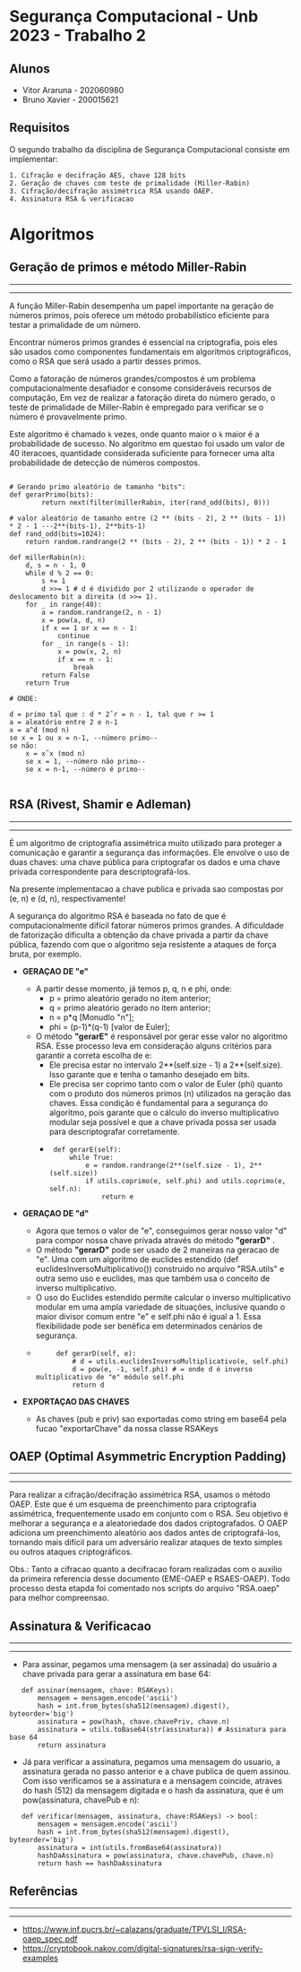 # Segurança Computacional - Unb 2023 - Trabalho 2

## Alunos

- Vitor Araruna - 202060980
- Bruno Xavier - 200015621

## Requisitos

O segundo trabalho da disciplina de Segurança Computacional consiste em implementar:

    1. Cifração e decifração AES, chave 128 bits
    2. Geração de chaves com teste de primalidade (Miller-Rabin)
    3. Cifração/decifração assimétrica RSA usando OAEP.
    4. Assinatura RSA & verificacao 

# Algoritmos

## Geração de primos e método Miller-Rabin
---
---

A função Miller-Rabin desempenha um papel importante na geração de números primos, pois oferece um método probabilístico eficiente para testar a primalidade de um número. 

Encontrar números primos grandes é essencial na criptografia, pois eles são usados como componentes fundamentais em algoritmos criptográficos, como o RSA que será usado a partir desses primos. 

Como a fatoração de números grandes/compostos é um problema computacionalmente desafiador e consome consideráveis recursos de computação, Em vez de realizar a fatoração direta do número gerado, o teste de primalidade de Miller-Rabin é empregado para verificar se o número é provavelmente primo.

Este algoritmo é chamado `k` vezes, onde quanto maior o `k` maior é a probabilidade de sucesso. No algoritmo em questao foi usado um valor de 40 iteracoes, quantidade considerada suficiente para fornecer uma alta probabilidade de detecção de números compostos.

```

# Gerando primo aleatório de tamanho "bits":
def gerarPrimo(bits):
        return next(filter(millerRabin, iter(rand_odd(bits), 0)))

# valor aleatório de tamanho entre (2 ** (bits - 2), 2 ** (bits - 1)) * 2 - 1 ---2**(bits-1), 2**bits-1)
def rand_odd(bits=1024):
    return random.randrange(2 ** (bits - 2), 2 ** (bits - 1)) * 2 - 1

def millerRabin(n):
    d, s = n - 1, 0
    while d % 2 == 0:
        s += 1
        d >>= 1 # d é dividido por 2 utilizando o operador de deslocamento bit a direita (d >>= 1).
    for _ in range(40):
        a = random.randrange(2, n - 1)
        x = pow(a, d, n)
        if x == 1 or x == n - 1:
            continue
        for _ in range(s - 1):
            x = pow(x, 2, n)
            if x == n - 1:
                break
        return False
    return True

# ONDE: 

d = primo tal que : d * 2ˆr = n - 1, tal que r >= 1
a = aleatório entre 2 e n-1
x = a^d (mod n)
se x = 1 ou x = n-1, --número primo--
se não:
    x = xˆx (mod n)
    se x = 1, --número não primo--
    se x = n-1, --número é primo--


```



## RSA (Rivest, Shamir e Adleman)
---
---

É um algoritmo de criptografia assimétrica muito utilizado para proteger a comunicação e garantir a segurança das informações. Ele envolve o uso de duas chaves: uma chave pública para criptografar os dados e uma chave privada correspondente para descriptografá-los.

Na presente implementacao a chave publica e privada sao compostas por (e, n) e (d, n), respectivamente!

A segurança do algoritmo RSA é baseada no fato de que é computacionalmente difícil fatorar números primos grandes. A dificuldade de fatorização dificulta a obtenção da chave privada a partir da chave pública, fazendo com que o algoritmo seja resistente a ataques de força bruta, por exemplo.

 - **GERAÇAO DE  "e"**
    - A partir desse momento, já temos p, q, n e phi, onde:
        - p = primo aleatório gerado no item anterior;
        - q = primo aleatório gerado no item anterior;
        - n = p*q [Monudlo "n"];
        - phi = (p-1)*(q-1) [valor de Euler];
    - O método **"gerarE"** é responsável por gerar esse valor no algoritmo RSA. Esse processo leva em consideração alguns critérios para garantir a correta escolha de e:
        - Ele precisa estar no intervalo 2**(self.size - 1) a 2**(self.size). Isso garante que e tenha o tamanho desejado em bits.
        - Ele precisa ser coprimo tanto com o valor de Euler (phi) quanto com o produto dos números primos (n) utilizados na geração das chaves. Essa condição é fundamental para a segurança do algoritmo, pois garante que o cálculo do inverso multiplicativo modular seja possível e que a chave privada possa ser usada para descriptografar corretamente.
        -  ```
            def gerarE(self):
                while True:
                    e = random.randrange(2**(self.size - 1), 2**(self.size))
                    if utils.coprimo(e, self.phi) and utils.coprimo(e, self.n):
                        return e
           ```
    
 - **GERAÇAO DE  "d"**
    - Agora que temos o valor de "e", conseguimos gerar nosso valor "d" para compor nossa chave privada através do método **"gerarD"** .
    - O método **"gerarD"** pode ser usado de 2 maneiras na geracao de "e". Uma com um algoritmo de euclides estendido (def euclidesInversoMultiplicativo()) construido no arquivo "RSA.utils" e outra semo uso e euclides, mas que também usa o conceito de inverso multiplicativo.
    - O uso do Euclides estendido permite calcular o inverso multiplicativo modular em uma ampla variedade de situações, inclusive quando o maior divisor comum entre "e" e self.phi não é igual a 1. Essa flexibilidade pode ser benéfica em determinados cenários de segurança.
    -  ```
            def gerarD(self, e):
                # d = utils.euclidesInversoMultiplicativo(e, self.phi)
                d = pow(e, -1, self.phi) # = onde d é inverso multiplicativo de "e" módulo self.phi
                return d
       ```


 - **EXPORTAÇAO DAS CHAVES**
     - As chaves (pub e priv) sao exportadas como string em base64 pela fucao "exportarChave" da nossa classe RSAKeys


## OAEP (Optimal Asymmetric Encryption Padding)
---
---
Para realizar a cifração/decifração assimétrica RSA, usamos o método OAEP. Este que é um esquema de preenchimento para criptografia assimétrica, frequentemente usado em conjunto com o RSA. Seu objetivo é melhorar a segurança e a aleatoriedade dos dados criptografados. O OAEP adiciona um preenchimento aleatório aos dados antes de criptografá-los, tornando mais difícil para um adversário realizar ataques de texto simples ou outros ataques criptográficos.

Obs.: Tanto a cifracao quanto a decifracao foram realizadas com o auxilio da primeira referencia desse documento (EME-OAEP e RSAES-OAEP). Todo processo desta etapda foi comentado nos scripts do arquivo "RSA.oaep" para melhor compreensao.


## Assinatura & Verificacao
---
---

- Para assinar, pegamos uma mensagem (a ser assinada) do usuário a chave privada para gerar a assinatura em base 64:

 ```
    def assinar(mensagem, chave: RSAKeys):
        mensagem = mensagem.encode('ascii')
        hash = int.from_bytes(sha512(mensagem).digest(), byteorder='big')
        assinatura = pow(hash, chave.chavePriv, chave.n)
        assinatura = utils.toBase64(str(assinatura)) # Assinatura para base 64
        return assinatura
 ```

- Já para verificar a assinatura, pegamos uma mensagem do usuario, a assinatura gerada no passo anterior e a chave publica de quem assinou. Com isso verificamos se a assinatura e a mensagem coincide, atraves do hash (512) da mensagem digitada e o hash da assinatura, que é um pow(assinatura, chavePub e n):

 ```
    def verificar(mensagem, assinatura, chave:RSAKeys) -> bool:
        mensagem = mensagem.encode('ascii')
        hash = int.from_bytes(sha512(mensagem).digest(), byteorder='big')
        assinatura = int(utils.fromBase64(assinatura))
        hashDaAssinatura = pow(assinatura, chave.chavePub, chave.n)
        return hash == hashDaAssinatura
 ```

## Referências
--- 
---
- https://www.inf.pucrs.br/~calazans/graduate/TPVLSI_I/RSA-oaep_spec.pdf
- https://cryptobook.nakov.com/digital-signatures/rsa-sign-verify-examples

